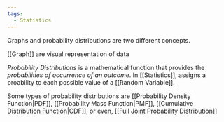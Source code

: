```yaml
---
tags:
  - Statistics
---
```

Graphs and probability distributions are two different concepts.

[[Graph]] are visual representation of data

*Probability Distributions* is a mathematical function that provides the *probabilities of occurrence of an outcome*. In [[Statistics]], assigns a proability to each possible value of a [[Random Variable]].

Some types of probability distributions are [[Probability Density Function|PDF]], [[Probability Mass Function|PMF]], [[Cumulative Distribution Function|CDF]], or even, [[Full Joint Probability Distribution]]